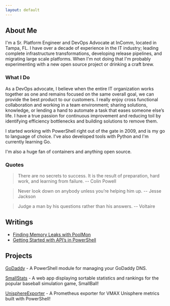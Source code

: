 ```yaml
---
layout: default
---
```


## About Me

I'm a Sr. Platform Engineer and DevOps Advocate at InComm, located in Tampa, FL. I have over a decade of experience in the IT industry; leading complete infrastructure transformations, developing release pipelines, and migrating large scale platforms. When I'm not doing that I'm probably experimenting with a new open source project or drinking a craft brew.

### What I Do

As a DevOps advocate, I believe when the entire IT organization works together as one and remains focused on the same overall goal, we can provide the best product to our customers. I really enjoy cross functional collaboration and working in a team environment; sharing solutions, knowledge, or lending a hand to automate a task that eases someone else’s life. I have a true passion for continuous improvement and reducing toil by identifying efficiency bottlenecks and building solutions to remove them.

I started working with PowerShell right out of the gate in 2009, and is my go to language of choice. I've also developed tools with Python and I'm currently learning Go.

I'm also a huge fan of containers and anything open source.

### Quotes

> There are no secrets to success. It is the result of preparation, hard work, and learning from failure.
> -- Colin Powell

> Never look down on anybody unless you’re helping him up.
> -- Jesse Jackson

> Judge a man by his questions rather than his answers.
> -- Voltaire

## Writings

- [Finding Memory Leaks with PoolMon](https://medium.com/@clintcolding/finding-memory-leaks-with-poolmon-3da80e479040)
- [Getting Started with API’s in PowerShell](https://medium.com/@clintcolding/godaddy-api-and-powershell-80fbf00833af)

## Projects

[GoDaddy](https://github.com/clintcolding/GoDaddy) - A PowerShell module for managing your GoDaddy DNS.

[SmallStats](http://www.smallstats.net) - A web app displaying sortable statistics and rankings for the popular baseball simulation game, SmallBall!

[UnisphereExporter](https://github.com/clintcolding/UnisphereExporter) - A Prometheus exporter for VMAX Unisphere metrics built with PowerShell!
